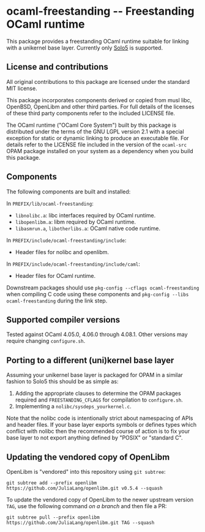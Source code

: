 # ocaml-freestanding -- Freestanding OCaml runtime

This package provides a freestanding OCaml runtime suitable for linking with a
unikernel base layer. Currently only [Solo5](https://github.com/Solo5/solo5) is
supported.

## License and contributions

All original contributions to this package are licensed under the standard MIT
license.

This package incorporates components derived or copied from musl libc, OpenBSD,
OpenLibm and other third parties. For full details of the licenses of these
third party components refer to the included LICENSE file.

The OCaml runtime ("OCaml Core System") built by this package is distributed
under the terms of the GNU LGPL version 2.1 with a special exception for static
or dynamic linking to produce an executable file. For details refer to the
LICENSE file included in the version of the `ocaml-src` OPAM package installed
on your system as a dependency when you build this package.

## Components

The following components are built and installed:

In `PREFIX/lib/ocaml-freestanding`:

- `libnolibc.a`: libc interfaces required by OCaml runtime.
- `libopenlibm.a`: libm required by OCaml runtime.
- `libasmrun.a`, `libotherlibs.a`: OCaml native code runtime.

In `PREFIX/include/ocaml-freestanding/include`:

- Header files for nolibc and openlibm.

In `PREFIX/include/ocaml-freestanding/include/caml`:

- Header files for OCaml runtime.

Downstream packages should use `pkg-config --cflags ocaml-freestanding` when
compiling C code using these components and `pkg-config --libs
ocaml-freestanding` during the link step.

## Supported compiler versions

Tested against OCaml 4.05.0, 4.06.0 through 4.08.1. Other versions may require
changing `configure.sh`.

## Porting to a different (uni)kernel base layer

Assuming your unikernel base layer is packaged for OPAM in a similar
fashion to Solo5 this should be as simple as:

1. Adding the appropriate clauses to determine the OPAM packages required
   and `FREESTANDING_CFLAGS` for compilation to `configure.sh`.
2. Implementing a `nolibc/sysdeps_yourkernel.c`.

Note that the nolibc code is intentionally strict about namespacing of APIs
and header files. If your base layer exports symbols or defines types which
conflict with nolibc then the recommended course of action is to fix your
base layer to not export anything defined by "POSIX" or "standard C".

## Updating the vendored copy of OpenLibm

OpenLibm is "vendored" into this repository using `git subtree`:

    git subtree add --prefix openlibm https://github.com/JuliaLang/openlibm.git v0.5.4 --squash

To update the vendored copy of OpenLibm to the newer upstream version `TAG`,
use the following command _on a branch_ and then file a PR:

    git subtree pull --prefix openlibm https://github.com/JuliaLang/openlibm.git TAG --squash
